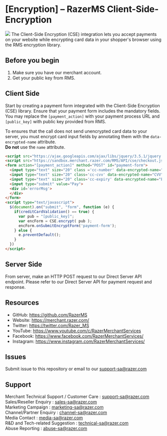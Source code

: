 
# [Encryption] – RazerMS Client-Side-Encryption
<img src="https://user-images.githubusercontent.com/38641542/157029625-e07deaa8-3adb-472f-a0e6-eb359d7a7636.jpg">
The Client-Side Encryption (CSE) integration lets you accept payments on your website while encrypting card data in your shopper's browser using the RMS encryption library.

## Before you begin
1) Make sure you have our merchant account.
2) Get your public key from RMS.

## Client Side
Start by creating a payment form integrated with the Client-Side Encryption (CSE) library. Ensure that your payment form includes the mandatory fields. You may replace the `[payment_action]` with your payment process URL and `[public_key]` with public key provided from RMS.

To ensures that the call does not send unencrypted card data to your server, you must encrypt card input fields by annotating them with the `data-encrypted-name` attribute.  
**Do not** use the `name` attribute.

```html
<script src="https://ajax.googleapis.com/ajax/libs/jquery/3.5.1/jquery.min.js"></script>
<script src="https://sandbox.merchant.razer.com/RMS/API/cse/checkout.js"></script>
<form action="[payment_action]" method="POST" id="payment-form">
  <input type="text" size="20" class ='cc-number' data-encrypted-name="PAN" placeholder="CC NUM" maxlength="19" required/>
  <input type="text" size="20" class='cc-cvv' data-encrypted-name="CVV" placeholder="CVV" maxlength="3" required/>
  <input type="text" size="20" class='cc-expiry' data-encrypted-name="EXPIRY" placeholder="MM/YYYY" maxlength="7" required/>
  <input type="submit" value="Pay">
  <div id='errorMsg'>
  </div> 
</form>
<script type="text/javascript">
  $(document).on("submit", "form", function (e) {
    if(creditCardValidation() == true) {
      var pub = "[public_key]";
      var encForm = CSE.encrypt( pub );
      encForm.onSubmitEncryptForm('payment-form');
    } else {
      e.preventDefault();
    } 
  })
</script>
```        
## Server Side
From server, make an HTTP POST request to our Direct Server API endpoint. Please refer to our Direct Server API for payment request and response.


## Resources

- GitHub:     https://github.com/RazerMS
- Website:    https://merchant.razer.com/
- Twitter:    https://twitter.com/Razer_MS
- YouTube:    https://www.youtube.com/c/RazerMerchantServices
- Facebook:   https://www.facebook.com/RazerMerchantServices/
- Instagram:  https://www.instagram.com/RazerMerchantServices/


Issues
------------

Submit issue to this repository or email to our support-sa@razer.com


Support
-------

Merchant Technical Support / Customer Care : support-sa@razer.com <br>
Sales/Reseller Enquiry : sales-sa@razer.com <br>
Marketing Campaign : marketing-sa@razer.com <br>
Channel/Partner Enquiry : channel-sa@razer.com <br>
Media Contact : media-sa@razer.com <br>
R&D and Tech-related Suggestion : technical-sa@razer.com <br>
Abuse Reporting : abuse-sa@razer.com
